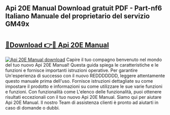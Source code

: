 ## Api 20E Manual Download gratuit PDF - Part-nf6 Italiano Manuale del proprietario del servizio GM49x

# <h2><a href="http://df9zohu.blite.top/?on=Api+20E+Manual">🔗Download 👉🔴 Api 20E Manual</a></h2>

[![Api 20E Manual download](https://i.imgur.com/lujVjoI.png)](http://df9zohu.blite.top/?on=Api+20E+Manual)
Capire il tuo compagno benvenuto nel mondo del tuo nuovo Api 20E Manual! Questa guida spiega le caratteristiche e le funzioni e fornisce importanti istruzioni operative. Per garantire Un'esperienza di successo con il nuovo REDDDDDDD, leggere attentamente questo manuale prima dell'uso. Fornisce istruzioni dettagliate su come impostare il prodotto e informazioni su come utilizzare le sue varie funzioni e funzioni. Con funzionalità come L'elenco delle funzionalità, puoi ottenere risultati eccezionali con il tuo nuovo Api 20E Manual. Siamo qui per aiutare Api 20E Manual. Il nostro Team di assistenza clienti è pronto ad aiutarti in caso di domande o dubbi.
